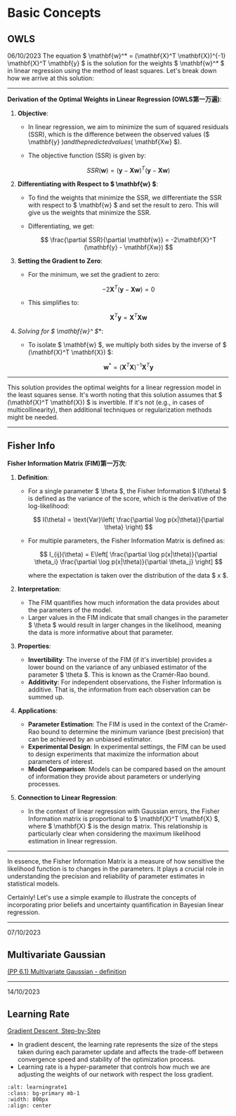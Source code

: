 # Basic Concepts

## OWLS
06/10/2023
The equation $ \mathbf{w}^* = (\mathbf{X}^T \mathbf{X})^{-1} \mathbf{X}^T \mathbf{y} $ is the solution for the weights $ \mathbf{w}^* $ in linear regression using the method of least squares. Let's break down how we arrive at this solution:

---

**Derivation of the Optimal Weights in Linear Regression (OWLS第一万遍)**:

1. **Objective**:
   - In linear regression, we aim to minimize the sum of squared residuals (SSR), which is the difference between the observed values ($ \mathbf{y} $) and the predicted values ($ \mathbf{Xw} $).
   - The objective function (SSR) is given by:

     $$ SSR(\mathbf{w}) = (\mathbf{y} - \mathbf{Xw})^T (\mathbf{y} - \mathbf{Xw}) $$


2. **Differentiating with Respect to $ \mathbf{w} $**:
   - To find the weights that minimize the SSR, we differentiate the SSR with respect to $ \mathbf{w} $ and set the result to zero. This will give us the weights that minimize the SSR.
   - Differentiating, we get:

     $$ \frac{\partial SSR}{\partial \mathbf{w}} = -2\mathbf{X}^T (\mathbf{y} - \mathbf{Xw}) $$


3. **Setting the Gradient to Zero**:
   - For the minimum, we set the gradient to zero:

     $$ -2\mathbf{X}^T (\mathbf{y} - \mathbf{Xw}) = 0 $$

   - This simplifies to:

     $$ \mathbf{X}^T \mathbf{y} = \mathbf{X}^T \mathbf{Xw} $$

4. **Solving for $ \mathbf{w}^* $**:
   - To isolate $ \mathbf{w} $, we multiply both sides by the inverse of $ (\mathbf{X}^T \mathbf{X}) $:
   
     $$ \mathbf{w}^* = (\mathbf{X}^T \mathbf{X})^{-1} \mathbf{X}^T \mathbf{y} $$

---

This solution provides the optimal weights for a linear regression model in the least squares sense. It's worth noting that this solution assumes that $ (\mathbf{X}^T \mathbf{X}) $ is invertible. If it's not (e.g., in cases of multicollinearity), then additional techniques or regularization methods might be needed.

---
## Fisher Info

**Fisher Information Matrix (FIM)第一万次**:

1. **Definition**:
   - For a single parameter $ \theta $, the Fisher Information $ I(\theta) $ is defined as the variance of the score, which is the derivative of the log-likelihood:

     $$ I(\theta) = \text{Var}\left( \frac{\partial \log p(x|\theta)}{\partial \theta} \right) $$

   - For multiple parameters, the Fisher Information Matrix is defined as:

     $$ I_{ij}(\theta) = E\left[ \frac{\partial \log p(x|\theta)}{\partial \theta_i} \frac{\partial \log p(x|\theta)}{\partial \theta_j} \right] $$

     where the expectation is taken over the distribution of the data $ x $.

2. **Interpretation**:
   - The FIM quantifies how much information the data provides about the parameters of the model.
   - Larger values in the FIM indicate that small changes in the parameter $ \theta $ would result in larger changes in the likelihood, meaning the data is more informative about that parameter.

3. **Properties**:
   - **Invertibility**: The inverse of the FIM (if it's invertible) provides a lower bound on the variance of any unbiased estimator of the parameter $ \theta $. This is known as the Cramér-Rao bound.
   - **Additivity**: For independent observations, the Fisher Information is additive. That is, the information from each observation can be summed up.

4. **Applications**:
   - **Parameter Estimation**: The FIM is used in the context of the Cramér-Rao bound to determine the minimum variance (best precision) that can be achieved by an unbiased estimator.
   - **Experimental Design**: In experimental settings, the FIM can be used to design experiments that maximize the information about parameters of interest.
   - **Model Comparison**: Models can be compared based on the amount of information they provide about parameters or underlying processes.

5. **Connection to Linear Regression**:
   - In the context of linear regression with Gaussian errors, the Fisher Information matrix is proportional to $ \mathbf{X}^T \mathbf{X} $, where $ \mathbf{X} $ is the design matrix. This relationship is particularly clear when considering the maximum likelihood estimation in linear regression.

---

In essence, the Fisher Information Matrix is a measure of how sensitive the likelihood function is to changes in the parameters. It plays a crucial role in understanding the precision and reliability of parameter estimates in statistical models.

Certainly! Let's use a simple example to illustrate the concepts of incorporating prior beliefs and uncertainty quantification in Bayesian linear regression.

---

07/10/2023
## Multivariate Gaussian
[(PP 6.1) Multivariate Gaussian - definition](https://www.youtube.com/watch?v=TC0ZAX3DA88)

---

14/10/2023
## Learning Rate
[Gradient Descent, Step-by-Step](https://www.youtube.com/watch?v=sDv4f4s2SB8)
- In gradient descent, the learning rate represents the size of the steps taken during each parameter update and affects the trade-off between convergence speed and stability of the optimization process.
- Learning rate is a hyper-parameter that controls how much we are adjusting the weights of our network with respect the loss gradient. 

```{image} ./images/learningrate1.png
:alt: learningrate1
:class: bg-primary mb-1
:width: 800px
:align: center
```
